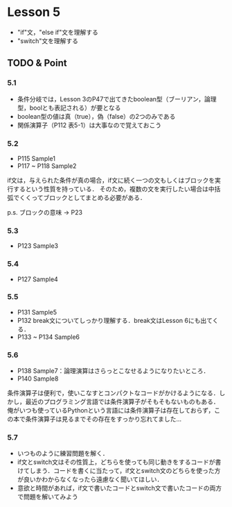 # Lesson 5
- "if"文，"else if"文を理解する
- "switch"文を理解する

## TODO & Point

### 5.1
- 条件分岐では，Lesson 3のP47で出てきたboolean型（ブーリアン，論理型，boolとも表記される）が要となる
- boolean型の値は真（true），偽（false）の2つのみである
- 関係演算子（P112 表5-1）は大事なので覚えておこう

### 5.2
- P115 Sample1
- P117 ~ P118 Sample2

if文は，与えられた条件が真の場合，if文に続く一つの文もしくはブロックを実行するという性質を持っている．
そのため，複数の文を実行したい場合は中括弧でくくってブロックとしてまとめる必要がある．

p.s. ブロックの意味 -> P23


### 5.3
- P123 Sample3


### 5.4
- P127 Sample4


### 5.5
- P131 Sample5
- P132 break文についてしっかり理解する．break文はLesson 6にも出てくる．
- P133 ~ P134 Sample6


### 5.6
- P138 Sample7：論理演算はさらっとこなせるようになりたいところ．
- P140 Sample8

条件演算子は便利で，使いこなすとコンパクトなコードがかけるようになる．しかし，最近のプログラミング言語では条件演算子がそもそもないものもある．
俺がいつも使っているPythonという言語には条件演算子は存在しておらず，この本で条件演算子は見るまでその存在をすっかり忘れてました…


### 5.7
- いつものように練習問題を解く．
- if文とswitch文はその性質上，どちらを使っても同じ動きをするコードが書けてしまう．コードを書くに当たって，if文とswitch文のどちらを使った方が良いかわからなくなったら遠慮なく聞いてほしい．
- 意欲と時間があれば，if文で書いたコードとswitch文で書いたコードの両方で問題を解いてみよう
